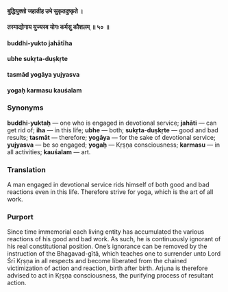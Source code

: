 #### बुद्धियुक्तो जहातीह उभे सुकृतदुष्कृते ।
#### तस्माद्योगाय युज्यस्व योगः कर्मसु कौशलम् ॥ ५० ॥

#### buddhi-yukto jahātīha
#### ubhe sukṛta-duṣkṛte
#### tasmād yogāya yujyasva
#### yogaḥ karmasu kauśalam

### Synonyms

**buddhi**-**yuktaḥ** — one who is engaged in devotional service; **jahāti** — can get rid of; **iha** — in this life; **ubhe** — both; **sukṛta**-**duṣkṛte** — good and bad results; **tasmāt** — therefore; **yogāya** — for the sake of devotional service; **yujyasva** — be so engaged; **yogaḥ** — Kṛṣṇa consciousness; **karmasu** — in all activities; **kauśalam** — art.

### Translation

A man engaged in devotional service rids himself of both good and bad reactions even in this life. Therefore strive for yoga, which is the art of all work.

### Purport

Since time immemorial each living entity has accumulated the various reactions of his good and bad work. As such, he is continuously ignorant of his real constitutional position. One’s ignorance can be removed by the instruction of the Bhagavad-gītā, which teaches one to surrender unto Lord Śrī Kṛṣṇa in all respects and become liberated from the chained victimization of action and reaction, birth after birth. Arjuna is therefore advised to act in Kṛṣṇa consciousness, the purifying process of resultant action.